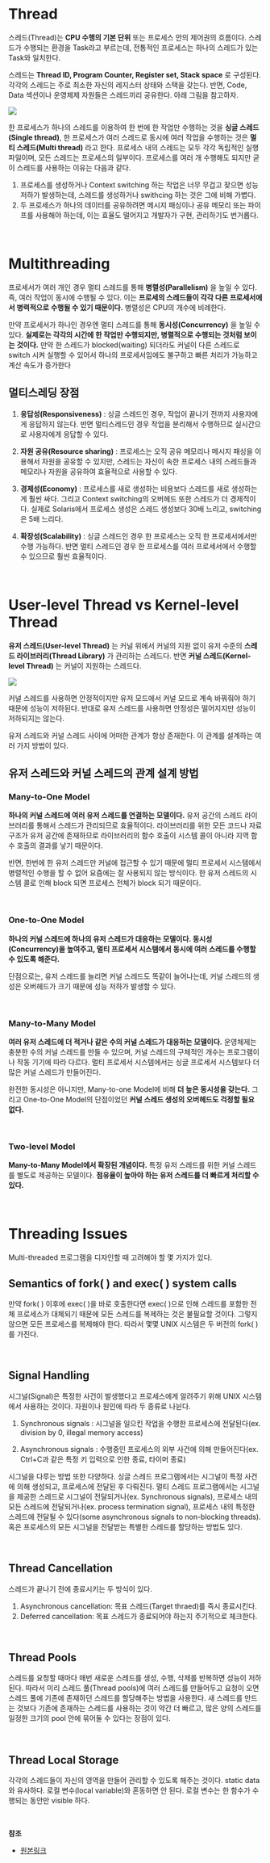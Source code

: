 # Thread

스레드(Thread)는 **CPU 수행의 기본 단위** 또는 프로세스 안의 제어권의 흐름이다. 스레드가 수행되는 환경을 Task라고 부르는데, 전통적인 프로세스는 하나의 스레드가 있는 Task와 일치한다.

스레드는 **Thread ID, Program Counter, Register set, Stack space** 로 구성된다. 각각의 스레드는 주로 최소한 자신의 레지스터 상태와 스택을 갖는다. 반면, Code, Data 섹션이나 운영체제 자원들은 스레드끼리 공유한다. 아래 그림을 참고하자.

![](https://img1.daumcdn.net/thumb/R1280x0/?scode=mtistory2&fname=https%3A%2F%2Fblog.kakaocdn.net%2Fdn%2FboYVOh%2Fbtre0cyrDsZ%2FSHqJC91eqqxkr4CqyUs9VK%2Fimg.png)

한 프로세스가 하나의 스레드를 이용하여 한 번에 한 작업만 수행하는 것을 **싱글 스레드(Single thread)**, 한 프로세스가 여러 스레드로 동시에 여러 작업을 수행하는 것은 **멀티 스레드(Multi thread)** 라고 한다. 프로세스 내의 스레드는 모두 각각 독립적인 실행 파일이며, 모든 스레드는 프로세스의 일부이다. 프로세스를 여러 개 수행해도 되지만 굳이 스레드를 사용하는 이유는 다음과 같다.

1. 프로세스를 생성하거나 Context switching 하는 작업은 너무 무겁고 잦으면 성능 저하가 발생하는데, 스레드를 생성하거나 swithcing 하는 것은 그에 비해 가볍다.
2. 두 프로세스가 하나의 데이터를 공유하려면 메시지 패싱이나 공유 메모리 또는 파이프를 사용해야 하는데, 이는 효율도 떨어지고 개발자가 구현, 관리하기도 번거롭다.

<br/>

# Multithreading

프로세서가 여러 개인 경우 멀티 스레드를 통해 **병렬성(Parallelism)** 을 높일 수 있다. 즉, 여러 작업이 동시에 수행될 수 있다. 이는 **프로세의 스레드들이 각각 다른 프로세서에서 병력적으로 수행될 수 있기 때문이다.** 병렬성은 CPU의 개수에 비례한다.

만약 프로세서가 하나인 경우엔 멀티 스레드를 통해 **동시성(Concurrency)** 을 높일 수 있다. **실제로는 각각의 시간에 한 작업만 수행되지만, 병렬적으로 수행되는 것처럼 보이는 것이다.** 만약 한 스레드가 blocked(waiting) 되더라도 커널이 다른 스레드로 switch 시켜 실행할 수 있어서 하나의 프로세서임에도 불구하고 빠른 처리가 가능하고 계산 속도가 증가한다

## 멀티스레딩 장점

1. **응답성(Responsiveness)** : 싱글 스레드인 경우, 작업이 끝나기 전까지 사용자에게 응답하지 않는다. 반면 멀티스레드인 경우 작업을 분리해서 수행하므로 실시간으로 사용자에게 응답할 수 있다.

2. **자원 공유(Resource sharing)** : 프로세스는 오직 공유 메모리나 메시지 패싱을 이용해서 자원을 공유할 수 있지만, 스레드는 자신이 속한 프로세스 내의 스레드들과 메모리나 자원을 공유하여 효율적으로 사용할 수 있다.

3. **경제성(Economy)** : 프로세스를 새로 생성하는 비용보다 스레드를 새로 생성하는 게 훨씬 싸다. 그리고 Context switching의 오버헤드 또한 스레드가 더 경제적이다. 실제로 Solaris에서 프로세스 생성은 스레드 생성보다 30배 느리고, switching은 5배 느리다.

4. **확장성(Scalability)** : 싱글 스레드인 경우 한 프로세스는 오직 한 프로세서에서만 수행 가능하다. 반면 멀티 스레드인 경우 한 프로세스를 여러 프로세서에서 수행할 수 있으므로 훨씬 효율적이다.

<br/>

# User-level Thread vs Kernel-level Thread

**유저 스레드(User-level Thread)** 는 커널 위에서 커널의 지원 없이 유저 수준의 **스레드 라이브러리(Thread Library)** 가 관리하는 스레드다. 반면 **커널 스레드(Kernel-level Thread)** 는 커널이 지원하는 스레드다.

![](https://img1.daumcdn.net/thumb/R1280x0/?scode=mtistory2&fname=https%3A%2F%2Fblog.kakaocdn.net%2Fdn%2FbEiGnM%2FbtreTJkupZk%2FNcPDSk0nWGuQofjqHPPF7k%2Fimg.png)

커널 스레드를 사용하면 안정적이지만 유저 모드에서 커널 모드로 계속 바꿔줘야 하기 때문에 성능이 저하된다. 반대로 유저 스레드를 사용하면 안정성은 떨어지지만 성능이 저하되지는 않는다.

유저 스레드와 커널 스레드 사이에 어떠한 관계가 항상 존재한다. 이 관계를 설계하는 여러 가지 방법이 있다.

## 유저 스레드와 커널 스레드의 관계 설계 방법

### Many-to-One Model

**하나의 커널 스레드에 여러 유저 스레드를 연결하는 모델이다.** 유저 공간의 스레드 라이브러리를 통해서 스레드가 관리되므로 효율적이다. 라이브러리를 위한 모든 코드나 자료구조가 유저 공간에 존재하므로 라이브러리의 함수 호출이 시스템 콜이 아니라 지역 함수 호출의 결과를 낳기 때문이다. 

반면, 한번에 한 유저 스레드만 커널에 접근할 수 있기 때문에 멀티 프로세서 시스템에서 병렬적인 수행을 할 수 없어 요즘에는 잘 사용되지 않는 방식이다. 한 유저 스레드의 시스템 콜로 인해 block 되면 프로세스 전체가 block 되기 때문이다.

<br/>

### One-to-One Model

**하나의 커널 스레드에 하나의 유저 스레드가 대응하는 모델이다. 동시성(Concurrency)을 높여주고, 멀티 프로세서 시스템에서 동시에 여러 스레드를 수행할 수 있도록 해준다.**

단점으로는, 유저 스레드를 늘리면 커널 스레드도 똑같이 늘어나는데, 커널 스레드의 생성은 오버헤드가 크기 때문에 성능 저하가 발생할 수 있다.

<br/>

### Many-to-Many Model

**여러 유저 스레드에 더 적거나 같은 수의 커널 스레드가 대응하는 모델이다.** 운영체제는 충분한 수의 커널 스레드를 만들 수 있으며, 커널 스레드의 구체적인 개수는 프로그램이나 작동 기기에 따라 다르다. 멀티 프로세서 시스템에서는 싱글 프로세서 시스템보다 더 많은 커널 스레드가 만들어진다. 

완전한 동시성은 아니지만, Many-to-one Model에 비해 **더 높은 동시성을 갖는다.** 그리고 One-to-One Model의 단점이었던 **커널 스레드 생성의 오버헤드도 걱정할 필요 없다.**

<br/>

### Two-level Model

**Many-to-Many Model에서 확장된 개념이다.** 특정 유저 스레드를 위한 커널 스레드를 별도로 제공하는 모델이다. **점유율이 높아야 하는 유저 스레드를 더 빠르게 처리할 수 있다.**

<br/>

# Threading Issues

Multi-threaded 프로그램을 디자인할 때 고려해야 할 몇 가지가 있다.

## Semantics of fork( ) and exec( ) system calls

만약 fork( ) 이후에 exec( )을 바로 호출한다면 exec( )으로 인해 스레드를 포함한 전체 프로세스가 대체되기 때문에 모든 스레드를 복제하는 것은 불필요할 것이다. 그렇지 않으면 모든 프로세스를 복제해야 한다. 따라서 몇몇 UNIX 시스템은 두 버전의 fork( )를 가진다.

<br/>

## Signal Handling

시그널(Signal)은 특정한 사건이 발생했다고 프로세스에게 알려주기 위해 UNIX 시스템에서 사용하는 것이다. 자원이나 원인에 따라 두 종류로 나뉜다.

1. Synchronous signals : 시그널을 일으킨 작업을 수행한 프로세스에 전달된다(ex. division by 0, illegal memory access)

2. Asynchronous signals : 수행중인 프로세스의 외부 사건에 의해 만들어진다(ex. Ctrl+C과 같은 특정 키 입력으로 인한 종료, 타이머 종료)

시그널을 다루는 방법 또한 다양하다. 싱글 스레드 프로그램에서는 시그널이 특정 사건에 의해 생성되고, 프로세스에 전달된 후 다뤄진다. 멀티 스레드 프로그램에서는 시그널을 제공한 스레드로 시그널이 전달되거나(ex. Synchronous signals), 프로세스 내의 모든 스레드에 전달되거나(ex. process termination signal), 프로세스 내의 특정한 스레드에 전달될 수 있다(some asynchronous signals to non-blocking threads). 혹은 프로세스의 모든 시그널을 전달받는 특별한 스레드를 할당하는 방법도 있다.

<br/>

## Thread Cancellation

스레드가 끝나기 전에 종료시키는 두 방식이 있다.

1. Asynchronous cancellation: 목표 스레드(Target thraed)를 즉시 종료시킨다.
2. Deferred cancellation: 목표 스레드가 종료되어야 하는지 주기적으로 체크한다.

<br/>

## Thread Pools

스레드를 요청할 때마다 매번 새로운 스레드를 생성, 수행, 삭제를 반복하면 성능이 저하된다. 따라서 미리 스레드 풀(Thread pools)에 여러 스레드를 만들어두고 요청이 오면 스레드 풀에 기존에 존재하던 스레드를 할당해주는 방법을 사용한다. 새 스레드를 만드는 것보다 기존에 존재하는 스레드를 사용하는 것이 약간 더 빠르고, 많은 양의 스레드를 일정한 크기의 pool 안에 묶어둘 수 있다는 장점이 있다.

<br/>

## Thread Local Storage

각각의 스레드들이 자신의 영역을 만들어 관리할 수 있도록 해주는 것이다. static data와 유사하다. 로컬 변수(local variable)와 혼동하면 안 된다. 로컬 변수는 한 함수가 수행되는 동안만 visible 하다.

<br/>

**참조**
* [원본링크](https://rebro.kr/174?category=504670)